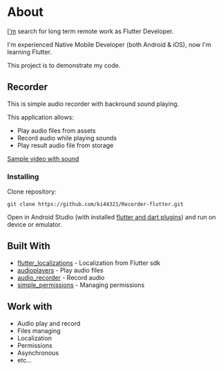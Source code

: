 # About

[I'm](https://www.linkedin.com/in/as3developer/ "I'm") search for long term remote work as Flutter Developer. 

I'm experienced Native Mobile Developer (both Android & iOS), now I'm learning Flutter.

This project is to demonstrate my code.

## Recorder

This is simple audio recorder with backround sound playing.
 
This application allows:

- Play audio files from assets 
- Record audio while playing sounds
- Play result audio file from storage

[Sample video with sound](https://monosnap.com/file/wLIp29Jtd9vAdcDx80iKOnKyWOOI2c "Sample video with sound")


### Installing

Clone repository:

``
git clone https://github.com/ki44321/Recorder-flutter.git
``

Open in Android Studio (with installed [flutter and dart plugins](https://flutter.io/docs/get-started/editor…)) and run on device or emulator.

## Built With

* [flutter_localizations](https://github.com/flutter/flutter) - Localization from Flutter sdk
* [audioplayers](https://pub.dartlang.org/packages/audioplayers) - Play audio files
* [audio_recorder](https://pub.dartlang.org/packages/audio_recorder) - Record audio
* [simple_permissions](https://pub.dartlang.org/packages/simple_permissions) - Managing permissions

## Work with
- Audio play and record
- Files managing
- Localization
- Permissions
- Asynchronous
- etc...
